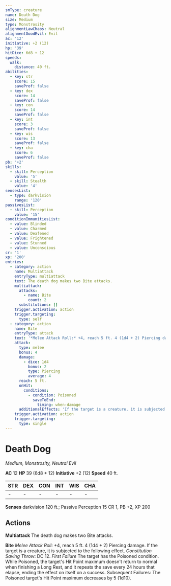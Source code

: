 ```yaml
---
smType: creature
name: Death Dog
size: Medium
type: Monstrosity
alignmentLawChaos: Neutral
alignmentGoodEvil: Evil
ac: '12'
initiative: +2 (12)
hp: '39'
hitDice: 6d8 + 12
speeds:
  walk:
    distance: 40 ft.
abilities:
  - key: str
    score: 15
    saveProf: false
  - key: dex
    score: 14
    saveProf: false
  - key: con
    score: 14
    saveProf: false
  - key: int
    score: 3
    saveProf: false
  - key: wis
    score: 13
    saveProf: false
  - key: cha
    score: 6
    saveProf: false
pb: '+2'
skills:
  - skill: Perception
    value: '5'
  - skill: Stealth
    value: '4'
sensesList:
  - type: darkvision
    range: '120'
passivesList:
  - skill: Perception
    value: '15'
conditionImmunitiesList:
  - value: Blinded
  - value: Charmed
  - value: Deafened
  - value: Frightened
  - value: Stunned
  - value: Unconscious
cr: '1'
xp: '200'
entries:
  - category: action
    name: Multiattack
    entryType: multiattack
    text: The death dog makes two Bite attacks.
    multiattack:
      attacks:
        - name: Bite
          count: 2
      substitutions: []
    trigger.activation: action
    trigger.targeting:
      type: self
  - category: action
    name: Bite
    entryType: attack
    text: '*Melee Attack Roll:* +4, reach 5 ft. 4 (1d4 + 2) Piercing damage. If the target is a creature, it is subjected to the following effect. *Constitution Saving Throw*: DC 12. *First Failure* The target has the Poisoned condition. While Poisoned, the target''s Hit Point maximum doesn''t return to normal when finishing a Long Rest, and it repeats the save every 24 hours that elapse, ending the effect on itself on a success. Subsequent Failures: The Poisoned target''s Hit Point maximum decreases by 5 (1d10).'
    attack:
      type: melee
      bonus: 4
      damage:
        - dice: 1d4
          bonus: 2
          type: Piercing
          average: 4
      reach: 5 ft.
      onHit:
        conditions:
          - condition: Poisoned
            saveToEnd:
              timing: when-damage
      additionalEffects: 'If the target is a creature, it is subjected to the following effect. *Constitution Saving Throw*: DC 12. *First Failure* The target has the Poisoned condition. While Poisoned, the target''s Hit Point maximum doesn''t return to normal when finishing a Long Rest, and it repeats the save every 24 hours that elapse, ending the effect on itself on a success. Subsequent Failures: The Poisoned target''s Hit Point maximum decreases by 5 (1d10).'
    trigger.activation: action
    trigger.targeting:
      type: single
---
```


# Death Dog
*Medium, Monstrosity, Neutral Evil*

**AC** 12
**HP** 39 (6d8 + 12)
**Initiative** +2 (12)
**Speed** 40 ft.

| STR | DEX | CON | INT | WIS | CHA |
| --- | --- | --- | --- | --- | --- |
| - | - | - | - | - | - |

**Senses** darkvision 120 ft.; Passive Perception 15
CR 1, PB +2, XP 200

## Actions

**Multiattack**
The death dog makes two Bite attacks.

**Bite**
*Melee Attack Roll:* +4, reach 5 ft. 4 (1d4 + 2) Piercing damage. If the target is a creature, it is subjected to the following effect. *Constitution Saving Throw*: DC 12. *First Failure* The target has the Poisoned condition. While Poisoned, the target's Hit Point maximum doesn't return to normal when finishing a Long Rest, and it repeats the save every 24 hours that elapse, ending the effect on itself on a success. Subsequent Failures: The Poisoned target's Hit Point maximum decreases by 5 (1d10).
